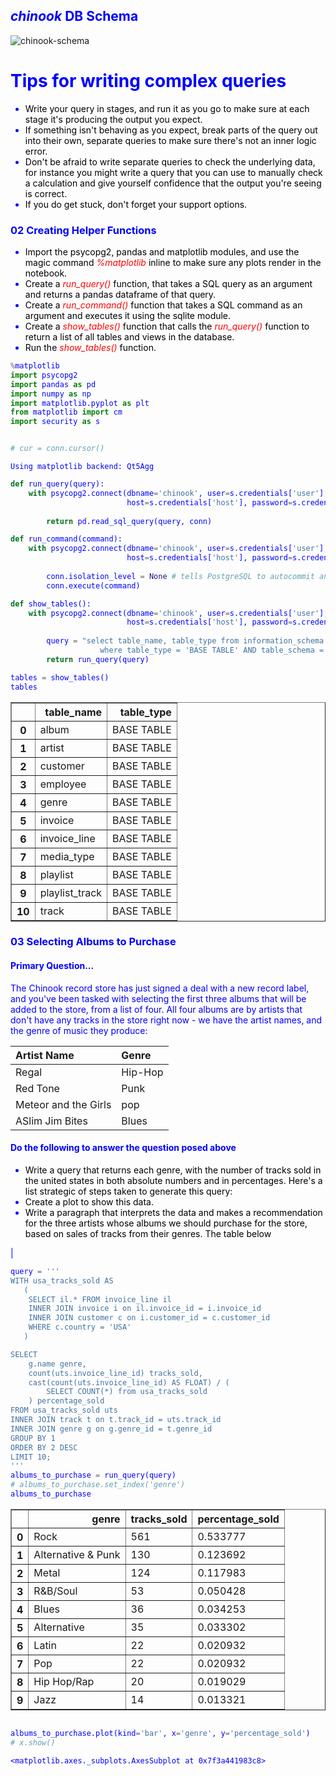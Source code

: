 
## <font color=blue>*chinook* DB Schema</font>
![chinook-schema](https://s3.amazonaws.com/dq-content/189/chinook-schema.svg)

# <font color=blue>Tips for writing complex queries<font>
-  <font color=black>Write your query in stages, and run it as you go to make sure at each stage it's producing the output you expect.</font>
-  <font color=black>If something isn't behaving as you expect, break parts of the query out into their own, separate queries to make sure there's not an inner logic error.</font>
-  <font color=black>Don't be afraid to write separate queries to check the underlying data, for instance you might write a query that you can use to manually check a calculation and give yourself confidence that the output you're seeing is correct.</font>
-  <font color=black>If you do get stuck, don't forget your support options.</font>

### <font color=blue>02 Creating Helper Functions</font>
-  <font color=black>Import the psycopg2, pandas and matplotlib modules, and use the magic command <font color=red>*%matplotlib*</font> inline to make sure any plots render in the notebook.</font>
-  <font color=black>Create a <font color=red>*run_query()*</font> function, that takes a SQL query as an argument and returns a pandas dataframe of that query.</font>
-  <font color=black>Create a <font color=red>*run_command()*</font> function that takes a SQL command as an argument and executes it using the sqlite module.</font>
-  <font color=black>Create a <font color=red>*show_tables()*</font> function that calls the <font color=red>*run_query()*</font> function to return a list of all tables and views in the database.</font>
-  <font color=black>Run the <font color=red>*show_tables()*</font> function.</font>


```python
%matplotlib
import psycopg2
import pandas as pd
import numpy as np
import matplotlib.pyplot as plt
from matplotlib import cm
import security as s


# cur = conn.cursor() 
```

    Using matplotlib backend: Qt5Agg



```python
def run_query(query):
    with psycopg2.connect(dbname='chinook', user=s.credentials['user'], 
                          host=s.credentials['host'], password=s.credentials['password']) as conn:
        
        return pd.read_sql_query(query, conn)

def run_command(command):
    with psycopg2.connect(dbname='chinook', user=s.credentials['user'], 
                          host=s.credentials['host'], password=s.credentials['password']) as conn:
        
        conn.isolation_level = None # tells PostgreSQL to autocommit any changes
        conn.execute(command)

def show_tables():
    with psycopg2.connect(dbname='chinook', user=s.credentials['user'], 
                          host=s.credentials['host'], password=s.credentials['password']) as conn:
        
        query = "select table_name, table_type from information_schema.tables \
                    where table_type = 'BASE TABLE' AND table_schema = 'public';"
        return run_query(query)

tables = show_tables()
tables
```




<div>
<style>
    .dataframe thead tr:only-child th {
        text-align: right;
    }

    .dataframe thead th {
        text-align: left;
    }

    .dataframe tbody tr th {
        vertical-align: top;
    }
</style>
<table border="1" class="dataframe">
  <thead>
    <tr style="text-align: right;">
      <th></th>
      <th>table_name</th>
      <th>table_type</th>
    </tr>
  </thead>
  <tbody>
    <tr>
      <th>0</th>
      <td>album</td>
      <td>BASE TABLE</td>
    </tr>
    <tr>
      <th>1</th>
      <td>artist</td>
      <td>BASE TABLE</td>
    </tr>
    <tr>
      <th>2</th>
      <td>customer</td>
      <td>BASE TABLE</td>
    </tr>
    <tr>
      <th>3</th>
      <td>employee</td>
      <td>BASE TABLE</td>
    </tr>
    <tr>
      <th>4</th>
      <td>genre</td>
      <td>BASE TABLE</td>
    </tr>
    <tr>
      <th>5</th>
      <td>invoice</td>
      <td>BASE TABLE</td>
    </tr>
    <tr>
      <th>6</th>
      <td>invoice_line</td>
      <td>BASE TABLE</td>
    </tr>
    <tr>
      <th>7</th>
      <td>media_type</td>
      <td>BASE TABLE</td>
    </tr>
    <tr>
      <th>8</th>
      <td>playlist</td>
      <td>BASE TABLE</td>
    </tr>
    <tr>
      <th>9</th>
      <td>playlist_track</td>
      <td>BASE TABLE</td>
    </tr>
    <tr>
      <th>10</th>
      <td>track</td>
      <td>BASE TABLE</td>
    </tr>
  </tbody>
</table>
</div>



### <font color=blue>03 Selecting Albums to Purchase</font>

#### <font color=blue>Primary Question...</font>

The Chinook record store has just signed a deal with a new record label, and you've been tasked with selecting the first three albums that will be added to the store, from a list of four. All four albums are by artists that don't have any tracks in the store right now - we have the artist names, and the genre of music they produce:

| Artist Name | Genre |
| :----- | :----- | 
|Regal| Hip-Hop | 
|Red Tone| Punk |
|Meteor and the Girls | pop |
|ASlim Jim Bites |Blues |

#### <font color=blue>Do the following to answer the question posed above</font>

-  <font color=black>Write a query that returns each genre, with the number of tracks sold in the united states in both absolute numbers and in percentages.  Here's a list strategic of steps taken to generate this query:</font>
-  <font color=black>Create a plot to show this data.</font>
-  <font color=black>Write a paragraph that interprets the data and makes a recommendation for the three artists whose albums we should purchase for the store, based on sales of tracks from their genres.  The table below</font>

 |


```python
query = '''
WITH usa_tracks_sold AS
   (
    SELECT il.* FROM invoice_line il
    INNER JOIN invoice i on il.invoice_id = i.invoice_id
    INNER JOIN customer c on i.customer_id = c.customer_id
    WHERE c.country = 'USA'
   )

SELECT
    g.name genre,
    count(uts.invoice_line_id) tracks_sold,
    cast(count(uts.invoice_line_id) AS FLOAT) / (
        SELECT COUNT(*) from usa_tracks_sold
    ) percentage_sold
FROM usa_tracks_sold uts
INNER JOIN track t on t.track_id = uts.track_id
INNER JOIN genre g on g.genre_id = t.genre_id
GROUP BY 1
ORDER BY 2 DESC
LIMIT 10;
'''
albums_to_purchase = run_query(query)
# albums_to_purchase.set_index('genre')
albums_to_purchase

```




<div>
<style>
    .dataframe thead tr:only-child th {
        text-align: right;
    }

    .dataframe thead th {
        text-align: left;
    }

    .dataframe tbody tr th {
        vertical-align: top;
    }
</style>
<table border="1" class="dataframe">
  <thead>
    <tr style="text-align: right;">
      <th></th>
      <th>genre</th>
      <th>tracks_sold</th>
      <th>percentage_sold</th>
    </tr>
  </thead>
  <tbody>
    <tr>
      <th>0</th>
      <td>Rock</td>
      <td>561</td>
      <td>0.533777</td>
    </tr>
    <tr>
      <th>1</th>
      <td>Alternative &amp; Punk</td>
      <td>130</td>
      <td>0.123692</td>
    </tr>
    <tr>
      <th>2</th>
      <td>Metal</td>
      <td>124</td>
      <td>0.117983</td>
    </tr>
    <tr>
      <th>3</th>
      <td>R&amp;B/Soul</td>
      <td>53</td>
      <td>0.050428</td>
    </tr>
    <tr>
      <th>4</th>
      <td>Blues</td>
      <td>36</td>
      <td>0.034253</td>
    </tr>
    <tr>
      <th>5</th>
      <td>Alternative</td>
      <td>35</td>
      <td>0.033302</td>
    </tr>
    <tr>
      <th>6</th>
      <td>Latin</td>
      <td>22</td>
      <td>0.020932</td>
    </tr>
    <tr>
      <th>7</th>
      <td>Pop</td>
      <td>22</td>
      <td>0.020932</td>
    </tr>
    <tr>
      <th>8</th>
      <td>Hip Hop/Rap</td>
      <td>20</td>
      <td>0.019029</td>
    </tr>
    <tr>
      <th>9</th>
      <td>Jazz</td>
      <td>14</td>
      <td>0.013321</td>
    </tr>
  </tbody>
</table>
</div>




```python

albums_to_purchase.plot(kind='bar', x='genre', y='percentage_sold')
# x.show()
```




    <matplotlib.axes._subplots.AxesSubplot at 0x7f3a441983c8>


